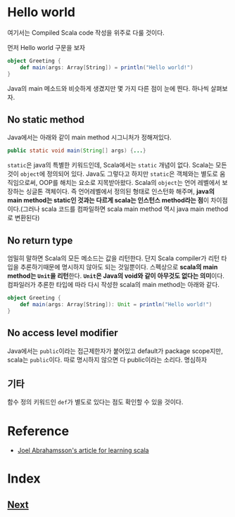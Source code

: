 # Hello world

여기서는 Compiled Scala code 작성을 위주로 다룰 것이다.

먼저 Hello world 구문을 보자
```scala
object Greeting {
    def main(args: Array[String]) = println("Hello world!")
}
```
Java의 main 메소드와 비슷하게 생겼지만 몇 가지 다른 점이 눈에 띈다. 하나씩 살펴보자.

## No static method
Java에서는 아래와 같이 main method 시그니처가 정해져있다.
```java
public static void main(String[] args) {...}
```
`static`은 java의 특별한 키워드인데, Scala에서는 `static` 개념이 없다. Scala는 모든 것이 `object`에 정의되어 있다. Java도 그렇다고 하지만 `static`은 객체와는 별도로 움직임으로써, OOP를 해치는 요소로 지목받아왔다. Scala의 `object`는 언어 레벨에서 보장하는 싱글톤 객체이다. 즉 언어레벨에서 정의된 형태로 인스턴화 해주며, **java의 main method는 static인 것과는 다르게 scala는 인스턴스 method라는 점**이 차이점이다.(그러나 scala 코드를 컴파일하면 scala main method 역시 java main method로 변환된다)

## No return type
엄밀히 말하면 Scala의 모든 메소드는 값을 리턴한다. 단지 Scala compiler가 리턴 타입을 추론하기때문에 명시하지 않아도 되는 것일뿐이다. 스펙상으로 **scala의 main method는 `Unit`을 리턴**한다. **`Unit`은 Java의 void와 같이 아무것도 없다는 의미**이다. 컴파일러가 추론한 타입에 따라 다시 작성한 scala의 main method는 아래와 같다.
```scala
object Greeting {
    def main(args: Array[String]): Unit = println("Hello world!")
}
```

## No access level modifier
Java에서는 `public`이라는 접근제한자가 붙어있고 default가 package scope지만, scala는 `public`이다. 따로 명시하지 않으면 다 public이라는 소리다. 명심하자

## 기타
함수 정의 키워드인 `def`가 별도로 있다는 점도 확인할 수 있을 것이다.

# Reference
- [Joel Abrahamsson's article for learning scala](http://joelabrahamsson.com/)

# Index
## [Next](./2018-11-28-var-definition.md)